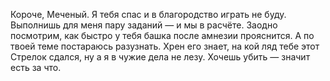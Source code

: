 Короче, Меченый. Я тебя спас и в благородство играть не буду. Выполнишь для меня пару заданий — и мы в расчёте. Заодно посмотрим, как быстро у тебя башка после амнезии прояснится. 
А по твоей теме постараюсь разузнать. Хрен его знает, на кой ляд тебе этот Стрелок сдался, ну а я в чужие дела не лезу. Хочешь убить — значит есть за что.
